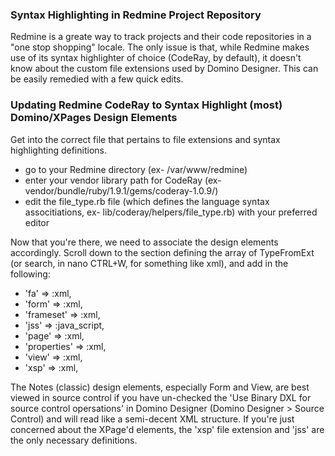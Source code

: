 ### Syntax Highlighting in Redmine Project Repository

Redmine is a greate way to track projects and their code repositories in a "one stop shopping" locale. The only issue is that, while Redmine makes use of its syntax highlighter of choice (CodeRay, by default), it doesn't know about the custom file extensions used by Domino Designer. This can be easily remedied with a few quick edits.

### Updating Redmine CodeRay to Syntax Highlight (most) Domino/XPages Design Elements
Get into the correct file that pertains to file extensions and syntax highlighting definitions.

* go to your Redmine directory (ex- /var/www/redmine)
* enter your vendor library path for CodeRay (ex- vendor/bundle/ruby/1.9.1/gems/coderay-1.0.9/)
* edit the file_type.rb file (which defines the language syntax associtiations, ex- lib/coderay/helpers/file_type.rb) with your preferred editor


Now that you're there, we need to associate the design elements accordingly. Scroll down to the section defining the array of TypeFromExt (or search, in nano CTRL+W, for something like xml), and add in the following:

* 'fa' => :xml,
* 'form' => :xml,
* 'frameset' => :xml,
* 'jss' => :java_script,
* 'page' => :xml,
* 'properties' => :xml,
* 'view' => :xml,
* 'xsp' => :xml,


The Notes (classic) design elements, especially Form and View, are best viewed in source control if you have un-checked the 'Use Binary DXL for source control opersations' in Domino Designer (Domino Designer > Source Control) and will read like a semi-decent XML structure. If you're just concerned about the XPage'd elements, the 'xsp' file extension and 'jss' are the only necessary definitions.